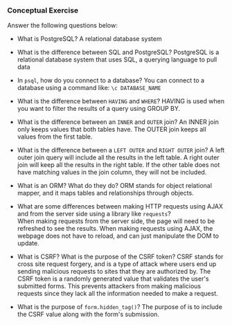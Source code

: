 ### Conceptual Exercise

Answer the following questions below:

- What is PostgreSQL?
  A relational database system

- What is the difference between SQL and PostgreSQL?
  PostgreSQL is a relational database system that uses SQL, a querying language to pull data

- In `psql`, how do you connect to a database?
  You can connect to a database using a command like: ```\c DATABASE_NAME```

- What is the difference between `HAVING` and `WHERE`?
  HAVING is used when you want to filter the results of a query using GROUP BY. 

- What is the difference between an `INNER` and `OUTER` join?
  An INNER join only keeps values that both tables have. The OUTER join keeps all values from the first table. 

- What is the difference between a `LEFT OUTER` and `RIGHT OUTER` join?
  A left outer join query will include all the results in the left table. A right outer join will keep all the results in the right table. If the other table does not have matching values in the join column, they will not be included.

- What is an ORM? What do they do?
  ORM stands for object relational mapper, and it maps tables and relationships through objects.

- What are some differences between making HTTP requests using AJAX 
  and from the server side using a library like `requests`?\
  When making requests from the server side, the page will need to be refreshed to see the results. When making requests using AJAX, the webpage does not have to reload, and can just manipulate the DOM to update.

- What is CSRF? What is the purpose of the CSRF token?
CSRF stands for cross site request forgery, and is a type of attack where users end up sending malicious requests to sites that they are authorized by. The CSRF token is a randomly generated value that validates the user's submitted forms. This prevents attackers from making malicious requests since they lack all the information needed to make a request.

- What is the purpose of `form.hidden_tag()`?
  The purpose of is to include the CSRF value along with the form's submission.